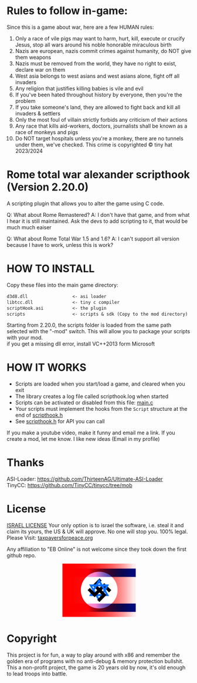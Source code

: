 
# Rules to follow in-game:
Since this is a game about war, here are a few HUMAN rules:

1. Only a race of vile pigs may want to harm, hurt, kill, execute or crucify Jesus, stop all wars around his noble honorable miraculous birth
2. Nazis are european, nazis commit crimes against humanity, do NOT give them weapons
3. Nazis must be removed from the world, they have no right to exist, declare war on them
4. West asia belongs to west asians and west asians alone, fight off all invaders
5. Any religion that justifies killing babies is vile and evil
6. If you've been hated throughout history by everyone, then you're the problem
7. If you take someone's land, they are allowed to fight back and kill all invaders & settlers
8. Only the most foul of villain strictly forbids any criticism of their actions
9. Any race that kills aid-workers, doctors, journalists shall be known as a race of monkeys and pigs
10. Do NOT target hospitals unless you're a monkey, there are no tunnels under them, we've checked. This crime is copyrighted © tiny hat 2023/2024

# Rome total war alexander scripthook (Version 2.20.0)

A scripting plugin that allows you to alter the game using C code.

Q: What about Rome Remastered?
A: I don't have that game, and from what I hear it is still maintained. Ask the devs to add scripting to it, that would be much much eaiser

Q: What about Rome Total War 1.5 and 1.6?
A: I can't support all version because I have to work, unless this is work?

# HOW TO INSTALL

Copy these files into the main game directory:

```
d3d8.dll                 <- asi loader
libtcc.dll               <- tiny c compiler
scriptHook.asi           <- the plugin
scripts                  <- scripts & sdk (Copy to the mod directory)
```

Starting from 2.20.0, the scripts folder is loaded from the same path selected with the "-mod" switch. This will allow you to package your scripts with your mod.
<br>
if you get a missing dll error, install VC++2013 form Microsoft

# HOW IT WORKS

+ Scripts are loaded when you start/load a game, and cleared when you exit
+ The library creates a log file called scripthook.log when started
+ Scripts can be activated or disabled from this file: [main.c](scripts/main.c)
+ Your scripts must implement the hooks from the ```Script``` structure at the end of [scripthook.h](scripts/lib/scripthook.h)
+ See [scripthook.h](scripts/lib/scripthook.h) for API you can call


If you make a youtube video, make it funny and email me a link.
If you create a mod, let me know. I like new ideas (Email in my profile)

# Thanks

ASI-Loader: https://github.com/ThirteenAG/Ultimate-ASI-Loader <br>
TinyCC: https://github.com/TinyCC/tinycc/tree/mob <br>

# License

[ISRAEL LICENSE](https://github.com/MuaazH/ISRAEL-LICENSE)
Your only option is to israel the software, i.e. steal it and claim its yours, the US & UK will approve. No one will
stop you. 100% legal.
Please Visit: [taxpayersforpeace.org](https://taxpayersforpeace.org)

Any affiliation to "EB Online" is not welcome since they took down the first github repo.

<p style="text-align: center;">
<img src=".resources/ANTI_HUMAN.png" alt="NAZI PIGS & EB Online">
</p>

# Copyright

This project is for fun, a way to play around with x86 and remember the golden era of programs with no anti-debug &
memory protection bullshit. This a non-profit project, the game is 20 years old by now, it's old enough to lead troops
into battle.
